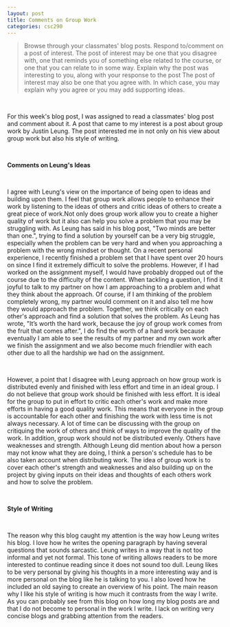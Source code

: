 ```yaml
---
layout: post
title: Comments on Group Work
categories: csc290
---
```

> Browse through your classmates' blog posts.  Respond to/comment on a post of interest.  The post of interest may be one that you disagree with, one that reminds you of something else related to the course, or one that you can relate to in some way.  Explain why the post was interesting to you, along with your response to the post  The post of interest may also be one that you agree with.  In which case, you may explain why you agree or you may add supporting ideas.

<br />

For this week's blog post, I was assigned to read a classmates' blog post and comment about it. A post that came to my interest is a post about group work by Justin Leung. The post interested me in not only on his view about group work but also his style of writing.

<br />

**Comments on Leung's Ideas**

<br />

I agree with Leung's view on the importance of being open to ideas and building upon them. I feel that group work allows people to enhance their work by listening to the ideas of others and critic ideas of others to create a great piece of work.Not only does group work allow you to create a higher quality of work but it also can help you solve a problem that you may be struggling with. As Leung has said in his blog post, "Two minds are better than one.", trying to find a solution by yourself can be a very big struggle, especially when the problem can be very hard and when you approaching a problem with the wrong mindset or thought. On a recent personal experience, I recently finished a problem set that I have spent over 20 hours on since I find it extremely difficult to solve the problems. However, if I had worked on the assignment myself, I would have probably dropped out of the course due to the difficulty of the content. When tackling a question, I find it joyful to talk to my partner on how I am approaching to a problem and what they think about the approach. Of course, if I am thinking of the problem completely wrong, my partner would comment on it and also tell me how they would approach the problem. Together, we think critically on each other's approach and find a solution that solves the problem. As Leung has wrote, "It’s worth the hard work, because the joy of group work comes from the fruit that comes after.", I do find the worth of a hard work because eventually I am able to see the results of my partner and my own work after we finish the assignment and we also become much friendlier with each other due to all the hardship we had on the assignment.

<br />

However, a point that I disagree with Leung approach on how group work is distributed evenly and finished with less effort and time in an ideal group. I do not believe that group work should be finished with less effort. It is ideal for the group to put in effort to critic each other's work and make more efforts in having a good quality work. This means that everyone in the group is accountable for each other and finishing the work with less time is not always necessary. A lot of time can be discussing with the group on critiquing the work of others and think of ways to improve the quality of the work. In addition, group work should not be distributed evenly. Others have weaknesses and strength. Although Leung did mention about how a person may not know what they are doing, I think a person's schedule has to be also taken account when distributing work. The idea of group work is to cover each other's strength and weaknesses and also building up on the project by giving inputs on their ideas and thoughts of each others work and how to solve the problem.

<br />

**Style of Writing**

<br />

The reason why this blog caught my attention is the way how Leung writes his blog. I love how he writes the opening paragraph by having several questions that sounds sarcastic. Leung writes in a way that is not too informal and yet not formal. This tone of writing allows readers to be more interested to continue reading since it does not sound too dull. Leung likes to be very personal by giving his thoughts in a more interesting way and is more personal on the blog like he is talking to you. I also loved how he included an old saying to create an overview of his point. The main reason why I like his style of writing is how much it contrasts from the way I write. As you can probably see from this blog on how long my blog posts are and that I do not become to personal in the work I write. I lack on writing very concise blogs and grabbing attention from the readers.
